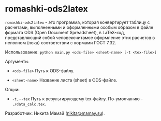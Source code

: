 # romashki-ods2latex
`romashki-ods2latex` - это программа, которая конвертирует таблицу с расчетами, выполненными и оформленными особым образом в файле формата ODS (Open Document Spreadsheet), в LaTeX-код, представляющий собой человекочитамое оформление этих расчетов в неполном (пока) соответствии с нормами ГОСТ 7.32.

Использование:
    `python main.py <ods-file> <sheet-name> [-t <tex-file>]`

Аргументы:
* `<ods-file>`
    Путь к ODS-файлу.

* `<sheet-name>`
    Название листа (sheet) в ODS-файле.

Опции:
* `-t`, `--tex`
  Путь к результирующему tex-файлу.
  По-умолчанию - `./data_calc.tex`.


Разработчик: Никита Мамай (nikita@mamay.su).
